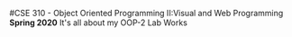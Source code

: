 #CSE 310 - Object Oriented Programming II:Visual and Web Programming
**Spring 2020**
It's all about my OOP-2 Lab Works
